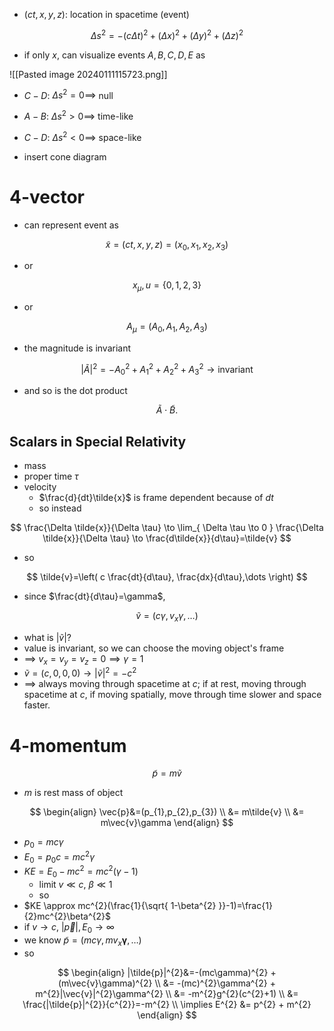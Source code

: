 - $(ct,x,y,z)$: location in spacetime (event)

$$
\Delta s^{2}=-(c\Delta t)^{2}+(\Delta x)^{2}+(\Delta y)^{2}+(\Delta z)^{2}
$$

- if only $x$, can visualize events $A,B,C,D,E$ as

![[Pasted image 20240111115723.png]]

- $C-D$: $\Delta s^{2}=0 \implies$ null
- $A-B$: $\Delta s^{2}>0 \implies$ time-like
- $C-D$: $\Delta s^{2}<0 \implies$ space-like

- insert cone diagram

# 4-vector

- can represent event as

$$
\tilde{x} = (ct,x,y,z)=(x_{0},x_{1},x_{2},x_{3})
$$

- or

$$
x_{\mu}, \, u=\{ 0,1,2,3 \}
$$

- or 

$$
A_{\mu}=(A_{0},A_{1},A_{2},A_{3})
$$
- the magnitude is invariant

$$
|\tilde{A}|^{2}=-A_{0}^{2} + A_{1}^{2} + A_{2}^{2} + A_{3}^{2} \to \text{invariant}
$$

- and so is the dot product

$$
\tilde{A} \cdot \tilde{B}.
$$

## Scalars in Special Relativity

- mass
- proper time $\tau$
- velocity
	- $\frac{d}{dt}\tilde{x}$ is frame dependent because of $dt$
	- so instead

$$
\frac{\Delta \tilde{x}}{\Delta \tau} \to \lim_{ \Delta \tau \to 0 } \frac{\Delta \tilde{x}}{\Delta \tau} \to \frac{d\tilde{x}}{d\tau}=\tilde{v}
$$

- so

$$
\tilde{v}=\left( c \frac{dt}{d\tau}, \frac{dx}{d\tau},\dots \right)
$$

- since $\frac{dt}{d\tau}=\gamma$,

$$
\tilde{v}=(c\gamma, v_{x}\gamma, \dots)
$$

- what is $|\tilde{v}|$?
- value is invariant, so we can choose the moving object's frame
- $\implies$ $v_{x}=v_{y}=v_{z}=0 \implies \gamma=1$
- $\tilde{v}=(c,0,0,0) \to |\tilde{v}|^{2}=-c^{2}$
- $\implies$ always moving through spacetime at $c$; if at rest, moving through spacetime at $c$, if moving spatially, move through time slower and space faster.

# 4-momentum

$$
\tilde{p}=m\tilde{v}
$$

- $m$ is rest mass of object

$$
\begin{align}
\vec{p}&=(p_{1},p_{2},p_{3}) \\
&= m\tilde{v} \\
&= m\vec{v}\gamma
\end{align}
$$

- $p_{0}=mc\gamma$
- $E_{0}=p_{0}c=mc^{2}\gamma$
- $KE=E_{0}-mc^{2}=mc^{2}(\gamma-1)$
	- limit $v \ll c$, $\beta\ll 1$
	- so
- $KE \approx mc^{2}(\frac{1}{\sqrt{ 1-\beta^{2} }}-1)=\frac{1}{2}mc^{2}\beta^{2}$
- if $v\to c$, $|\vec{p}|,E_{0}\to \infty$
- we know $\tilde{p}=(mc\gamma,mv_{x}\mathbf{\gamma},\dots)$
- so

$$
\begin{align}
|\tilde{p}|^{2}&=-(mc\gamma)^{2} + (m\vec{v}\gamma)^{2} \\
&= -(mc)^{2}\gamma^{2} + m^{2}|\vec{v}|^{2}\gamma^{2} \\
&= -m^{2}g^{2}(c^{2}+1) \\
&= \frac{|\tilde{p}|^{2}}{c^{2}}=-m^{2} \\
\implies E^{2} &= p^{2} + m^{2}
\end{align}
$$